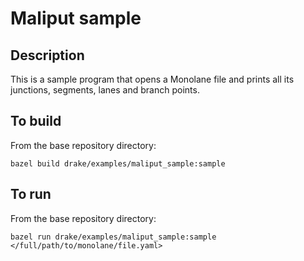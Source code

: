 # Maliput sample

## Description

This is a sample program that opens a Monolane file and prints all its junctions, segments, lanes and branch points.

## To build

From the base repository directory:

```
bazel build drake/examples/maliput_sample:sample
```

## To run

From the base repository directory:

```
bazel run drake/examples/maliput_sample:sample </full/path/to/monolane/file.yaml>
```
